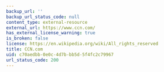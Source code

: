 ```yaml
---
backup_url: ''
backup_url_status_code: null
content_type: external-resource
external_url: https://www.ccn.com/
has_external_license_warning: true
is_broken: false
license: https://en.wikipedia.org/wiki/All_rights_reserved
title: CCN.com
uid: c70aedbb-0e0c-4d7b-bb5d-5f4fc2c79967
url_status_code: 200
---
```

